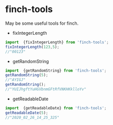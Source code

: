# finch-tools
 May be some useful tools for finch.
 
* fixIntegerLength 

```typescript
import  {fixIntegerLength} from 'finch-tools';
fixIntegerLength(123,5);
//"00123"
```

* getRandomString

```typescript
import  {getRandomString} from 'finch-tools';
getRandomString(5);
//"AYIGJ"
getRandomString();
//"YUIJhgftYuHGVbnmGFtRfVNKHKklloYv"
```

* getReadableDate

```typescript
import  {getReadableDate} from 'finch-tools';
getReadableDate(5);
//"2020_02_26_14_25_325"
```